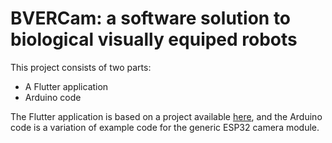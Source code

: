 # BVERCam: a software solution to biological visually equiped robots 

This project consists of two parts: 
* A Flutter application 
* Arduino code 

The Flutter application is based on a project available [here](https://youtu.be/9GyOTlOGjSA), and the Arduino code is a variation of example code for the generic ESP32 camera module.
